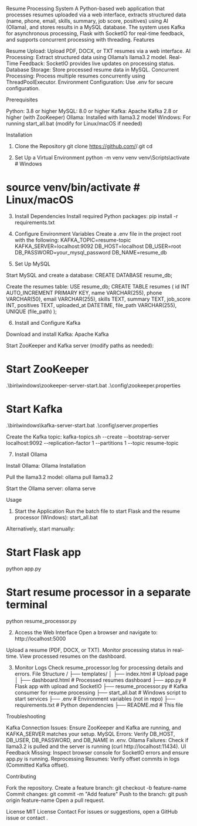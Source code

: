 Resume Processing System
A Python-based web application that processes resumes uploaded via a web interface, extracts structured data (name, phone, email, skills, summary, job score, positives) using AI (Ollama), and stores results in a MySQL database. The system uses Kafka for asynchronous processing, Flask with SocketIO for real-time feedback, and supports concurrent processing with threading.
Features

Resume Upload: Upload PDF, DOCX, or TXT resumes via a web interface.
AI Processing: Extract structured data using Ollama’s llama3.2 model.
Real-Time Feedback: SocketIO provides live updates on processing status.
Database Storage: Store processed resume data in MySQL.
Concurrent Processing: Process multiple resumes concurrently using ThreadPoolExecutor.
Environment Configuration: Use .env for secure configuration.

Prerequisites

Python: 3.8 or higher
MySQL: 8.0 or higher
Kafka: Apache Kafka 2.8 or higher (with ZooKeeper)
Ollama: Installed with llama3.2 model
Windows: For running start_all.bat (modify for Linux/macOS if needed)

Installation
1. Clone the Repository
git clone https://github.com/<your-username>/<your-repo>.git
cd <your-repo>

2. Set Up a Virtual Environment
python -m venv venv
venv\Scripts\activate  # Windows
# source venv/bin/activate  # Linux/macOS

3. Install Dependencies
Install required Python packages:
pip install -r requirements.txt

4. Configure Environment Variables
Create a .env file in the project root with the following:
KAFKA_TOPIC=resume-topic
KAFKA_SERVER=localhost:9092
DB_HOST=localhost
DB_USER=root
DB_PASSWORD=your_mysql_password
DB_NAME=resume_db

5. Set Up MySQL

Start MySQL and create a database:
CREATE DATABASE resume_db;


Create the resumes table:
USE resume_db;
CREATE TABLE resumes (
    id INT AUTO_INCREMENT PRIMARY KEY,
    name VARCHAR(255),
    phone VARCHAR(50),
    email VARCHAR(255),
    skills TEXT,
    summary TEXT,
    job_score INT,
    positives TEXT,
    uploaded_at DATETIME,
    file_path VARCHAR(255),
    UNIQUE (file_path)
);



6. Install and Configure Kafka

Download and install Kafka: Apache Kafka

Start ZooKeeper and Kafka server (modify paths as needed):
# Start ZooKeeper
.\bin\windows\zookeeper-server-start.bat .\config\zookeeper.properties
# Start Kafka
.\bin\windows\kafka-server-start.bat .\config\server.properties


Create the Kafka topic:
kafka-topics.sh --create --bootstrap-server localhost:9092 --replication-factor 1 --partitions 1 --topic resume-topic



7. Install Ollama

Install Ollama: Ollama Installation

Pull the llama3.2 model:
ollama pull llama3.2


Start the Ollama server:
ollama serve



Usage
1. Start the Application
Run the batch file to start Flask and the resume processor (Windows):
start_all.bat

Alternatively, start manually:
# Start Flask app
python app.py
# Start resume processor in a separate terminal
python resume_processor.py

2. Access the Web Interface
Open a browser and navigate to:
http://localhost:5000


Upload a resume (PDF, DOCX, or TXT).
Monitor processing status in real-time.
View processed resumes on the dashboard.

3. Monitor Logs
Check resume_processor.log for processing details and errors.
File Structure
<your-repo>/
├── templates/
│   ├── index.html       # Upload page
│   ├── dashboard.html   # Processed resumes dashboard
├── app.py               # Flask app with upload and SocketIO
├── resume_processor.py  # Kafka consumer for resume processing
├── start_all.bat        # Windows script to start services
├── .env                 # Environment variables (not in repo)
├── requirements.txt     # Python dependencies
├── README.md            # This file

Troubleshooting

Kafka Connection Issues: Ensure ZooKeeper and Kafka are running, and KAFKA_SERVER matches your setup.
MySQL Errors: Verify DB_HOST, DB_USER, DB_PASSWORD, and DB_NAME in .env.
Ollama Failures: Check if llama3.2 is pulled and the server is running (curl http://localhost:11434).
UI Feedback Missing: Inspect browser console for SocketIO errors and ensure app.py is running.
Reprocessing Resumes: Verify offset commits in logs (Committed Kafka offset).

Contributing

Fork the repository.
Create a feature branch: git checkout -b feature-name
Commit changes: git commit -m "Add feature"
Push to the branch: git push origin feature-name
Open a pull request.

License
MIT License
Contact
For issues or suggestions, open a GitHub issue or contact .
